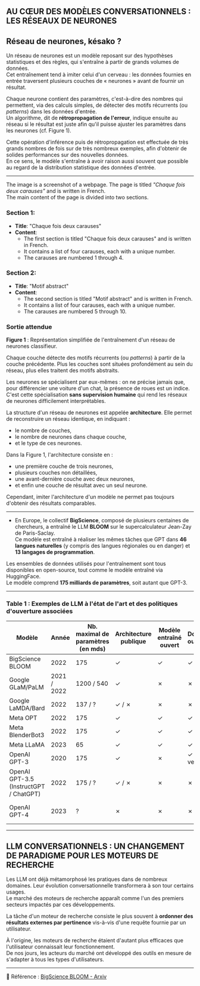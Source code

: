 <!-- image -->

## AU CŒUR DES MODÈLES CONVERSATIONNELS : LES RÉSEAUX DE NEURONES

## Réseau de neurones, késako ?

Un réseau de neurones est un modèle reposant sur des hypothèses statistiques et des règles, qui s'entraîne à partir de grands volumes de données.  
Cet entraînement tend à imiter celui d'un cerveau : les données fournies en entrée traversent plusieurs couches de « neurones » avant de fournir un résultat.  

Chaque neurone contient des paramètres, c'est-à-dire des nombres qui permettent, via des calculs simples, de détecter des motifs récurrents (ou *patterns*) dans les données d'entrée.  
Un algorithme, dit de **rétropropagation de l'erreur**, indique ensuite au réseau si le résultat est juste afin qu'il puisse ajuster les paramètres dans les neurones (cf. Figure 1).  

Cette opération d'inférence puis de rétropropagation est effectuée de très grands nombres de fois sur de très nombreux exemples, afin d'obtenir de solides performances sur des nouvelles données.  
En ce sens, le modèle s'entraîne à avoir raison aussi souvent que possible au regard de la distribution statistique des données d'entrée.

---

The image is a screenshot of a webpage. The page is titled *"Chaque fois deux carauses"* and is written in French.  
The main content of the page is divided into two sections.

### Section 1:
- **Title**: "Chaque fois deux carauses"
- **Content**:  
  - The first section is titled "Chaque fois deux carauses" and is written in French.  
  - It contains a list of four carauses, each with a unique number.  
  - The carauses are numbered 1 through 4.  

### Section 2:
- **Title**: "Motif abstract"
- **Content**:  
  - The second section is titled "Motif abstract" and is written in French.  
  - It contains a list of four carauses, each with a unique number.  
  - The carauses are numbered 5 through 10.  

<!-- image -->

### Sortie attendue

**Figure 1** : Représentation simplifiée de l'entraînement d'un réseau de neurones classifieur.  

Chaque couche détecte des motifs récurrents (ou *patterns*) à partir de la couche précédente. Plus les couches sont situées profondément au sein du réseau, plus elles traitent des motifs abstraits.  

Les neurones se spécialisent par eux-mêmes : on ne précise jamais que, pour différencier une voiture d'un chat, la présence de roues est un indice.  
C'est cette spécialisation **sans supervision humaine** qui rend les réseaux de neurones difficilement interprétables.  

La structure d'un réseau de neurones est appelée **architecture**. Elle permet de reconstruire un réseau identique, en indiquant :
- le nombre de couches,  
- le nombre de neurones dans chaque couche,  
- et le type de ces neurones.  

Dans la Figure 1, l'architecture consiste en :
- une première couche de trois neurones,  
- plusieurs couches non détaillées,  
- une avant-dernière couche avec deux neurones,  
- et enfin une couche de résultat avec un seul neurone.  

Cependant, imiter l'architecture d'un modèle ne permet pas toujours d'obtenir des résultats comparables.

---

<!-- image -->

- En Europe, le collectif **BigScience**, composé de plusieurs centaines de chercheurs, a entraîné le LLM **BLOOM** sur le supercalculateur Jean-Zay de Paris-Saclay.  
Ce modèle est entraîné à réaliser les mêmes tâches que GPT dans **46 langues naturelles** (y compris des langues régionales ou en danger) et **13 langages de programmation**.  

Les ensembles de données utilisés pour l'entraînement sont tous disponibles en open-source, tout comme le modèle entraîné via HuggingFace.  
Le modèle comprend **175 milliards de paramètres**, soit autant que GPT-3.

---

### Table 1 : Exemples de LLM à l'état de l'art et des politiques d'ouverture associées

| Modèle                                 | Année       | Nb. maximal de paramètres (en mds) | Architecture publique | Modèle entraîné ouvert | Données ouvertes | Conversationnel (RLHF) | Accessible aux utilisateurs (UI ou API) |
|----------------------------------------|-------------|------------------------------------|-----------------------|------------------------|------------------|-------------------------|-----------------------------------------|
| BigScience BLOOM                       | 2022        | 175                                | ✓                     | ✓                      | ✓                | ✗                       | ✓                                       |
| Google GLaM/PaLM                       | 2021 / 2022 | 1200 / 540                         | ✓                     | ✗                      | ✗                | ✗                       | ✓ (API payante)                         |
| Google LaMDA/Bard                      | 2022        | 137 / ?                            | ✓ / ✗                 | ✗                      | ✗                | ✓                       | ✓ (UK/US)                               |
| Meta OPT                               | 2022        | 175                                | ✓                     | ✓                      | ✓                | ✗                       | ✗                                       |
| Meta BlenderBot3                       | 2022        | 175                                | ✓                     | ✓                      | ✓                | ✓                       | ✓ (US)                                  |
| Meta LLaMA                             | 2023        | 65                                 | ✓                     | ✓                      | ✓                | ✗                       | ✗                                       |
| OpenAI GPT-3                           | 2020        | 175                                | ✓                     | ✗                      | ✓ (1re version)  | ✗                       | ✓ (option payante)                      |
| OpenAI GPT-3.5 (InstructGPT / ChatGPT) | 2022        | 175 / ?                            | ✓ / ✗                 | ✗                      | ✗                | ✓                       | ✓ (option payante)                      |
| OpenAI GPT-4                           | 2023        | ?                                  | ✗                     | ✗                      | ✗                | ✓                       | ✓ (API et UI payantes)                  |

---

## LLM CONVERSATIONNELS : UN CHANGEMENT DE PARADIGME POUR LES MOTEURS DE RECHERCHE

Les LLM ont déjà métamorphosé les pratiques dans de nombreux domaines. Leur évolution conversationnelle transformera à son tour certains usages.  
Le marché des moteurs de recherche apparaît comme l'un des premiers secteurs impactés par ces développements.  

La tâche d'un moteur de recherche consiste le plus souvent à **ordonner des résultats externes par pertinence** vis-à-vis d'une requête fournie par un utilisateur.  

À l'origine, les moteurs de recherche étaient d'autant plus efficaces que l'utilisateur connaissait leur fonctionnement.  
De nos jours, les acteurs du marché ont développé des outils en mesure de s'adapter à tous les types d'utilisateurs.

---

📄 Référence : [BigScience BLOOM - Arxiv](https://arxiv.org/pdf/2211.05100.pdf)
